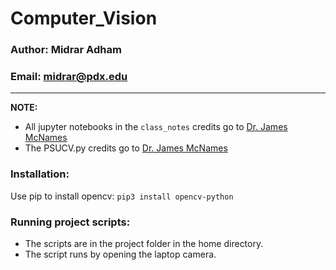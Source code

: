 # Computer_Vision
### Author: Midrar Adham
### Email: midrar@pdx.edu
---
**NOTE:**
- All jupyter notebooks in the ```class_notes``` credits go to [Dr. James McNames](https://web.cecs.pdx.edu/~mcnames/)
- The PSUCV.py credits go to [Dr. James McNames](https://web.cecs.pdx.edu/~mcnames/)

### Installation:
Use pip to install opencv: ```pip3 install opencv-python```

### Running project scripts:

- The scripts are in the project folder in the home directory.
- The script runs by opening the laptop camera.